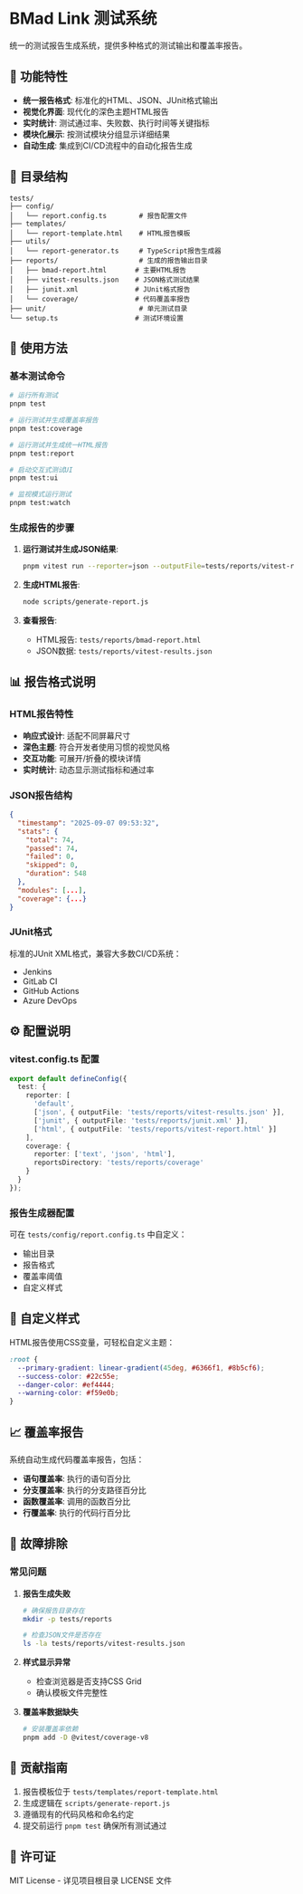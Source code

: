 # BMad Link 测试系统

统一的测试报告生成系统，提供多种格式的测试输出和覆盖率报告。

## 🎯 功能特性

- **统一报告格式**: 标准化的HTML、JSON、JUnit格式输出
- **视觉化界面**: 现代化的深色主题HTML报告
- **实时统计**: 测试通过率、失败数、执行时间等关键指标
- **模块化展示**: 按测试模块分组显示详细结果
- **自动生成**: 集成到CI/CD流程中的自动化报告生成

## 📁 目录结构

```
tests/
├── config/
│   └── report.config.ts        # 报告配置文件
├── templates/
│   └── report-template.html    # HTML报告模板
├── utils/
│   └── report-generator.ts     # TypeScript报告生成器
├── reports/                    # 生成的报告输出目录
│   ├── bmad-report.html       # 主要HTML报告
│   ├── vitest-results.json    # JSON格式测试结果
│   ├── junit.xml              # JUnit格式报告
│   └── coverage/              # 代码覆盖率报告
├── unit/                       # 单元测试目录
└── setup.ts                   # 测试环境设置
```

## 🚀 使用方法

### 基本测试命令

```bash
# 运行所有测试
pnpm test

# 运行测试并生成覆盖率报告
pnpm test:coverage

# 运行测试并生成统一HTML报告
pnpm test:report

# 启动交互式测试UI
pnpm test:ui

# 监视模式运行测试
pnpm test:watch
```

### 生成报告的步骤

1. **运行测试并生成JSON结果**:
   ```bash
   pnpm vitest run --reporter=json --outputFile=tests/reports/vitest-results.json
   ```

2. **生成HTML报告**:
   ```bash
   node scripts/generate-report.js
   ```

3. **查看报告**:
   - HTML报告: `tests/reports/bmad-report.html`
   - JSON数据: `tests/reports/vitest-results.json`

## 📊 报告格式说明

### HTML报告特性

- **响应式设计**: 适配不同屏幕尺寸
- **深色主题**: 符合开发者使用习惯的视觉风格
- **交互功能**: 可展开/折叠的模块详情
- **实时统计**: 动态显示测试指标和通过率

### JSON报告结构

```json
{
  "timestamp": "2025-09-07 09:53:32",
  "stats": {
    "total": 74,
    "passed": 74,
    "failed": 0,
    "skipped": 0,
    "duration": 548
  },
  "modules": [...],
  "coverage": {...}
}
```

### JUnit格式

标准的JUnit XML格式，兼容大多数CI/CD系统：
- Jenkins
- GitLab CI
- GitHub Actions
- Azure DevOps

## ⚙️ 配置说明

### vitest.config.ts 配置

```typescript
export default defineConfig({
  test: {
    reporter: [
      'default',
      ['json', { outputFile: 'tests/reports/vitest-results.json' }],
      ['junit', { outputFile: 'tests/reports/junit.xml' }],
      ['html', { outputFile: 'tests/reports/vitest-report.html' }]
    ],
    coverage: {
      reporter: ['text', 'json', 'html'],
      reportsDirectory: 'tests/reports/coverage'
    }
  }
});
```

### 报告生成器配置

可在 `tests/config/report.config.ts` 中自定义：
- 输出目录
- 报告格式
- 覆盖率阈值
- 自定义样式

## 🎨 自定义样式

HTML报告使用CSS变量，可轻松自定义主题：

```css
:root {
  --primary-gradient: linear-gradient(45deg, #6366f1, #8b5cf6);
  --success-color: #22c55e;
  --danger-color: #ef4444;
  --warning-color: #f59e0b;
}
```

## 📈 覆盖率报告

系统自动生成代码覆盖率报告，包括：
- **语句覆盖率**: 执行的语句百分比
- **分支覆盖率**: 执行的分支路径百分比
- **函数覆盖率**: 调用的函数百分比  
- **行覆盖率**: 执行的代码行百分比

## 🔧 故障排除

### 常见问题

1. **报告生成失败**
   ```bash
   # 确保报告目录存在
   mkdir -p tests/reports
   
   # 检查JSON文件是否存在
   ls -la tests/reports/vitest-results.json
   ```

2. **样式显示异常**
   - 检查浏览器是否支持CSS Grid
   - 确认模板文件完整性

3. **覆盖率数据缺失**
   ```bash
   # 安装覆盖率依赖
   pnpm add -D @vitest/coverage-v8
   ```

## 🤝 贡献指南

1. 报告模板位于 `tests/templates/report-template.html`
2. 生成逻辑在 `scripts/generate-report.js`
3. 遵循现有的代码风格和命名约定
4. 提交前运行 `pnpm test` 确保所有测试通过

## 📄 许可证

MIT License - 详见项目根目录 LICENSE 文件
